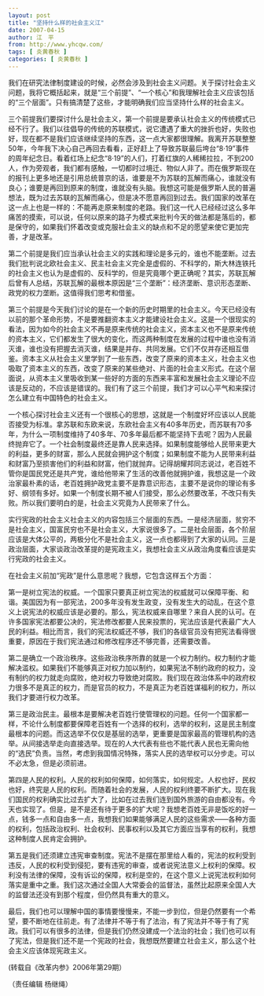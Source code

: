 ```yaml
---
layout: post
title: "坚持什么样的社会主义江"
date: 2007-04-15
author: 江　平
from: http://www.yhcqw.com/
tags: [ 炎黄春秋 ]
categories: [ 炎黄春秋 ]
---
```





我们在研究法律制度建设的时候，必然会涉及到社会主义问题。关于探讨社会主义问题，我将它概括起来，就是“三个前提”、“一个核心”和我理解社会主义应该包括的“三个层面”。只有搞清楚了这些，才能明确我们应当坚持什么样的社会主义。


三个前提我们要探讨什么是社会主义，第一个前提是要承认社会主义的传统模式已经不行了。我们以往倡导的传统的苏联模式，说它遭遇了重大的挫折也好，失败也好，现在都不是我们应该继续坚持的东西，这一点大家都很理解。我离开苏联整整50年，今年我下决心自己再回去看看，正好赶上了导致苏联最后垮台“8·19”事件的周年纪念日。看着红场上纪念“8·19”的人们，打着红旗的人稀稀拉拉，不到200人，作为旁观者，我们都有感触，一切都时过境迁、物似人非了。而在俄罗斯现在的报刊上更多地还是引用总统普京的话，谁要是不为苏联的瓦解而痛心，谁就没有良心；谁要是再回到原来的制度，谁就没有头脑。我想这可能是俄罗斯人民的普遍想法，既为过去苏联的瓦解而痛心，但是决不愿意再回到过去。我们国家的改革在这一点上也是一样的：不能再走原来制度的老路。我们这一代人已经经过这么多年痛苦的摸索，可以说，任何以原来的路子为模式来批判今天的做法都是落后的，都是保守的，如果我们怀着改变或克服社会主义的缺点和不足的愿望来使它更加完善，才是改革。


第二个前提是我们应当承认社会主义的实践和理论是多元的，谁也不能垄断。过去我们批判说北欧社会主义、民主社会主义完全是虚假的、不科学的，斯大林连铁托的社会主义也认为是虚假的、反科学的，但是究竟哪个更正确呢？其实，苏联瓦解后曾有人总结，苏联瓦解的最根本原因是“三个垄断”：经济垄断、意识形态垄断、政党的权力垄断。这值得我们思考和借鉴。


第三个前提是今天我们讨论的是在一个新的历史时期里的社会主义。今天已经没有以前的那个革命形势，不是要推翻资本主义才能建设社会主义。这是一个很现实的看法，因为如今的社会主义不再是原来传统的社会主义，资本主义也不是原来传统的资本主义，它们都发生了很大的变化，而这两种制度在发展的过程中谁也没有消灭谁，谁也没有把握去消灭谁，结果是并存、共同发展。它们不仅并存还相互借鉴。资本主义从社会主义里学到了一些东西，改变了原来的资本主义，社会主义也吸取了资本主义的东西，改变了原来的某些绝对、片面的社会主义形式。在这个层面说，从资本主义里吸收到某一些好的方面的东西来丰富和发展社会主义理论不应该是反动的，不应该是错误的。我们有了这三个前提，我们才可以心平气和来探讨怎么建立有中国特色的社会主义。


一个核心探讨社会主义还有一个很核心的思想，这就是一个制度好坏应该以人民能否接受为标准。拿苏联和东欧来说，东欧社会主义有40多年历史，而苏联有70多年，为什么一项制度维持了40多年、70多年最后都不能坚持下去呢？因为人民最终抛弃它了。一个社会制度最终还是靠人民来选择。如果制度能够给人民带来更大的利益，更多的财富，那么人民就会拥护这个制度；如果制度不能为人民带来利益和财富乃至损害他们的利益和财富，他们就抛弃。记得胡耀邦同志说过，老百姓不管你是国民党还是共产党，谁给他带来了生活的改善他就拥护谁，我想这是一个政治家最朴素的话，老百姓拥护政党主要不是靠意识形态，主要不是说你的理论有多好、纲领有多好。如果一个制度长期不被人们接受，那么必然要改革，不改只有失败。所以我们要明白的是，社会主义究竟为人民带来了什么。


实行宪政的社会主义社会主义的内容包括三个层面的东西。一是经济层面，贫穷不是社会主义，国富民穷也不是社会主义，大家说很多了。二是社会层面，各个阶层应该是大体公平的，两极分化不是社会主义，这一点也都得到了大家的认同。三是政治层面，大家谈政治改革提的是宪政主义，我想社会主义从政治角度看应该是实行宪政的社会主义。

在社会主义前加“宪政”是什么意思呢？我想，它包含这样五个方面：


第一是树立宪法的权威。一个国家只要真正树立宪法的权威就可以保障平衡、和谐。美国因为有一部宪法，200多年没有发生政变，没有发生大的动乱，在这个意义上说宪法的权威应该是必要的。那么，宪法权威来自哪里？来自人民的认可。在许多国家宪法都要公决的，宪法修改都要人民来投票的，宪法应该是代表最广大人民的利益。相比而言，我们的宪法权威还不够，我们的各级官员没有把宪法看得很重要，原因在于我们宪法通过和修改程序还不够完善，还需要改善。


第二是确立一个政治秩序。这些政治秩序所靠的就是一个权力制约。权力制约才能解决滥权。如果我们不能够真正对权力加以制约，如果宪法不制约政府的权力，没有制约的权力就走向腐败，绝对权力导致绝对腐败。我们现在政治体系中的政府权力很多不是真正的权力，而是官员的权力，不是真正为老百姓谋福利的权力，所以我们才要进行权力改革。


第三是政治民主。最根本是要解决老百姓行使管理权的问题。任何一个国家都一样，不论什么制度都要保障老百姓有一个选择的权利，选举的权利，这是民主制度最根本的问题。而这选举不仅仅是基层的选举，更重要是国家最高的管理机构的选举。从间接选举走向直接选举。现在的人大代表有些也不能代表人民也无需向他的“选民”负责。当然，考虑到我国情况特殊，落实人民的选举权可以分步走。可以不必太急，但是必须前进。


第四是人民的权利。人民的权利如何保障，如何落实，如何规定。人权也好，民权也好，终究是人民的权利。而随着社会的发展，人民的权利终要不断扩大。现在我们国民的权利确实比过去扩大了，比如在过去我们连到国外旅游的自由都没有。今天也实现了。但是，是不是还有待于更多的扩大呢？我想老百姓无非是饭吃的好一点，钱多一点和自由多一点，我想我们如果能够满足人民的这些需求——各种方面的权利，包括政治权利、社会权利、民事权利以及其它方面应当享有的权利，我想这种制度人民肯定会拥护。


第五是我们还须建立违宪审查制度。宪法不是摆在那里给人看的，宪法的权利受到违反，人民的权利受到侵犯，要有违宪的审查，或者说宪法意义上权利的保障。权利没有法律的保障，没有诉讼的保障，权利是空的，在这个意义上说宪法权利如何落实是重中之重。我们这次通过全国人大常委会的监督法，虽然比起原来全国人大的监督法还没有到那个程度，但仍然具有重大的意义。


最后，我们也可以理解中国的事情要慢慢来，不能一步到位，但是仍然要有一个希望，要不断地在往前走。有了法律并不等于有了法治，有了宪法并不等于有了宪政。我们可以有很多的法律，但是我们仍然没建成一个法治的社会；我们也可以有了宪法，但是我们还不是一个宪政的社会，我想既然要建立社会主义，那么这个社会主义应该体现宪政主义。

(转载自《改革内参》2006年第29期）

（责任编辑 杨继绳）


